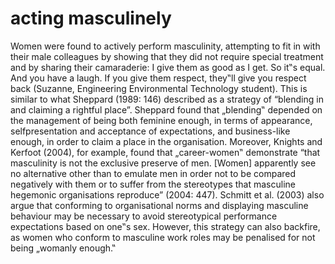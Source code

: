 # acting masculinely
Women were found to actively perform masculinity, attempting to fit in with their male
colleagues by showing that they did not require special treatment and by sharing
their camaraderie:
I give them as good as I get. So it‟s equal. And you have a laugh. If you give
them respect, they‟ll give you respect back (Suzanne, Engineering
Environmental Technology student).
This is similar to what Sheppard (1989: 146) described as a strategy of “blending in
and claiming a rightful place”. Sheppard found that „blending‟ depended on the
management of being both feminine enough, in terms of appearance, selfpresentation and acceptance of expectations, and business-like enough, in order to
claim a place in the organisation. Moreover, Knights and Kerfoot (2004), for
example, found that „career-women‟ demonstrate “that masculinity is not the
exclusive preserve of men. [Women] apparently see no alternative other than to
emulate men in order not to be compared negatively with them or to suffer from the
stereotypes that masculine hegemonic organisations reproduce” (2004: 447).
Schmitt et al. (2003) also argue that conforming to organisational norms and
displaying masculine behaviour may be necessary to avoid stereotypical
performance expectations based on one‟s sex. However, this strategy can also
backfire, as women who conform to masculine work roles may be penalised for not
being „womanly enough.‟ 